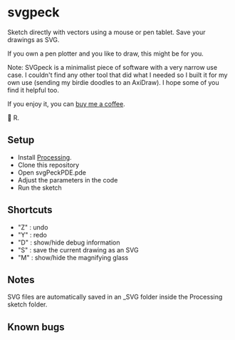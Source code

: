 # svgpeck

Sketch directly with vectors using a mouse or pen tablet. Save your drawings as SVG. 

If you own a pen plotter and you like to draw, this might be for you.

Note: SVGpeck is a minimalist piece of software with a very narrow use case. I couldn't find any other tool that did what I needed so I built it for my own use (sending my birdie doodles to an AxiDraw). I hope some of you find it helpful too.

If you enjoy it, you can [buy me a coffee](https://ko-fi.com/sableraph/).

🦜
R.


## Setup
- Install [Processing](http://processing.org/).
- Clone this repository
- Open svgPeckPDE.pde
- Adjust the parameters in the code
- Run the sketch

## Shortcuts
- "Z" : undo
- "Y" : redo
- "D" : show/hide debug information
- "S" : save the current drawing as an SVG 
- "M" : show/hide the magnifying glass

## Notes
SVG files are automatically saved in an _SVG folder inside the Processing sketch folder.

## Known bugs
